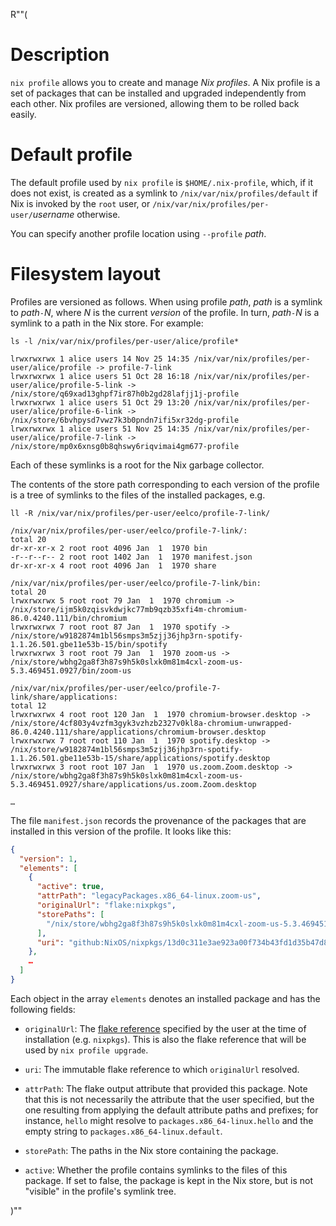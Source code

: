 R""(

# Description

`nix profile` allows you to create and manage *Nix profiles*. A Nix
profile is a set of packages that can be installed and upgraded
independently from each other. Nix profiles are versioned, allowing
them to be rolled back easily.

# Default profile

The default profile used by `nix profile` is `$HOME/.nix-profile`,
which, if it does not exist, is created as a symlink to
`/nix/var/nix/profiles/default` if Nix is invoked by the
`root` user, or `/nix/var/nix/profiles/per-user/`*username* otherwise.

You can specify another profile location using `--profile` *path*.

# Filesystem layout

Profiles are versioned as follows. When using profile *path*, *path*
is a symlink to *path*`-`*N*, where *N* is the current *version* of
the profile. In turn, *path*`-`*N* is a symlink to a path in the Nix
store. For example:

```console
ls -l /nix/var/nix/profiles/per-user/alice/profile*
```

    lrwxrwxrwx 1 alice users 14 Nov 25 14:35 /nix/var/nix/profiles/per-user/alice/profile -> profile-7-link
    lrwxrwxrwx 1 alice users 51 Oct 28 16:18 /nix/var/nix/profiles/per-user/alice/profile-5-link -> /nix/store/q69xad13ghpf7ir87h0b2gd28lafjj1j-profile
    lrwxrwxrwx 1 alice users 51 Oct 29 13:20 /nix/var/nix/profiles/per-user/alice/profile-6-link -> /nix/store/6bvhpysd7vwz7k3b0pndn7ifi5xr32dg-profile
    lrwxrwxrwx 1 alice users 51 Nov 25 14:35 /nix/var/nix/profiles/per-user/alice/profile-7-link -> /nix/store/mp0x6xnsg0b8qhswy6riqvimai4gm677-profile

Each of these symlinks is a root for the Nix garbage collector.

The contents of the store path corresponding to each version of the
profile is a tree of symlinks to the files of the installed packages,
e.g.

```console
ll -R /nix/var/nix/profiles/per-user/eelco/profile-7-link/
```

    /nix/var/nix/profiles/per-user/eelco/profile-7-link/:
    total 20
    dr-xr-xr-x 2 root root 4096 Jan  1  1970 bin
    -r--r--r-- 2 root root 1402 Jan  1  1970 manifest.json
    dr-xr-xr-x 4 root root 4096 Jan  1  1970 share

    /nix/var/nix/profiles/per-user/eelco/profile-7-link/bin:
    total 20
    lrwxrwxrwx 5 root root 79 Jan  1  1970 chromium -> /nix/store/ijm5k0zqisvkdwjkc77mb9qzb35xfi4m-chromium-86.0.4240.111/bin/chromium
    lrwxrwxrwx 7 root root 87 Jan  1  1970 spotify -> /nix/store/w9182874m1bl56smps3m5zjj36jhp3rn-spotify-1.1.26.501.gbe11e53b-15/bin/spotify
    lrwxrwxrwx 3 root root 79 Jan  1  1970 zoom-us -> /nix/store/wbhg2ga8f3h87s9h5k0slxk0m81m4cxl-zoom-us-5.3.469451.0927/bin/zoom-us

    /nix/var/nix/profiles/per-user/eelco/profile-7-link/share/applications:
    total 12
    lrwxrwxrwx 4 root root 120 Jan  1  1970 chromium-browser.desktop -> /nix/store/4cf803y4vzfm3gyk3vzhzb2327v0kl8a-chromium-unwrapped-86.0.4240.111/share/applications/chromium-browser.desktop
    lrwxrwxrwx 7 root root 110 Jan  1  1970 spotify.desktop -> /nix/store/w9182874m1bl56smps3m5zjj36jhp3rn-spotify-1.1.26.501.gbe11e53b-15/share/applications/spotify.desktop
    lrwxrwxrwx 3 root root 107 Jan  1  1970 us.zoom.Zoom.desktop -> /nix/store/wbhg2ga8f3h87s9h5k0slxk0m81m4cxl-zoom-us-5.3.469451.0927/share/applications/us.zoom.Zoom.desktop

    …

The file `manifest.json` records the provenance of the packages that
are installed in this version of the profile. It looks like this:

```json
{
  "version": 1,
  "elements": [
    {
      "active": true,
      "attrPath": "legacyPackages.x86_64-linux.zoom-us",
      "originalUrl": "flake:nixpkgs",
      "storePaths": [
        "/nix/store/wbhg2ga8f3h87s9h5k0slxk0m81m4cxl-zoom-us-5.3.469451.0927"
      ],
      "uri": "github:NixOS/nixpkgs/13d0c311e3ae923a00f734b43fd1d35b47d8943a"
    },
    …
  ]
}
```

Each object in the array `elements` denotes an installed package and
has the following fields:

* `originalUrl`: The [flake reference](./nix3-flake.md) specified by
  the user at the time of installation (e.g. `nixpkgs`). This is also
  the flake reference that will be used by `nix profile upgrade`.

* `uri`: The immutable flake reference to which `originalUrl`
  resolved.

* `attrPath`: The flake output attribute that provided this
  package. Note that this is not necessarily the attribute that the
  user specified, but the one resulting from applying the default
  attribute paths and prefixes; for instance, `hello` might resolve to
  `packages.x86_64-linux.hello` and the empty string to
  `packages.x86_64-linux.default`.

* `storePath`: The paths in the Nix store containing the package.

* `active`: Whether the profile contains symlinks to the files of this
  package. If set to false, the package is kept in the Nix store, but
  is not "visible" in the profile's symlink tree.

)""

